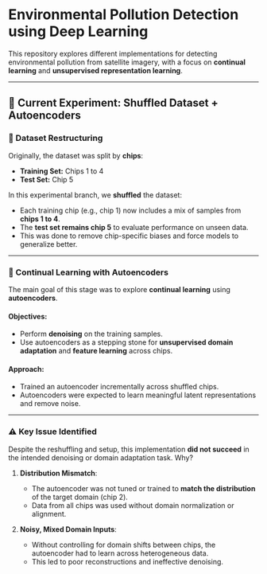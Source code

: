 # Environmental Pollution Detection using Deep Learning

This repository explores different implementations for detecting environmental pollution from satellite imagery, with a focus on **continual learning** and **unsupervised representation learning**.

---

## 🧪 Current Experiment: Shuffled Dataset + Autoencoders

### 🔄 Dataset Restructuring

Originally, the dataset was split by **chips**:

- **Training Set:** Chips 1 to 4  
- **Test Set:** Chip 5

In this experimental branch, we **shuffled** the dataset:

- Each training chip (e.g., chip 1) now includes a mix of samples from **chips 1 to 4**.
- The **test set remains chip 5** to evaluate performance on unseen data.
- This was done to remove chip-specific biases and force models to generalize better.

---

### 🧠 Continual Learning with Autoencoders

The main goal of this stage was to explore **continual learning** using **autoencoders**.

#### Objectives:
- Perform **denoising** on the training samples.
- Use autoencoders as a stepping stone for **unsupervised domain adaptation** and **feature learning** across chips.

#### Approach:
- Trained an autoencoder incrementally across shuffled chips.
- Autoencoders were expected to learn meaningful latent representations and remove noise.

---

### ⚠️ Key Issue Identified

Despite the reshuffling and setup, this implementation **did not succeed** in the intended denoising or domain adaptation task. Why?

1. **Distribution Mismatch**:
   - The autoencoder was not tuned or trained to **match the distribution** of the target domain (chip 2).
   - Data from all chips was used without domain normalization or alignment.

2. **Noisy, Mixed Domain Inputs**:
   - Without controlling for domain shifts between chips, the autoencoder had to learn across heterogeneous data.
   - This led to poor reconstructions and ineffective denoising.
